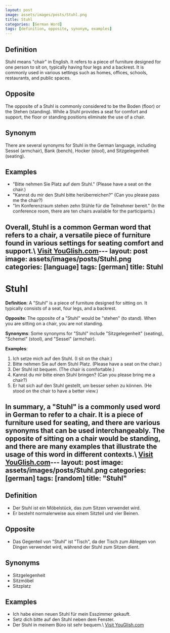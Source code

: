 ```yaml
---
layout: post
image: assets/images/posts/Stuhl.png
title: Stuhl
categories: [German Word]
tags: [definition, opposite, synonym, examples]
---
```


## Definition
Stuhl means "chair" in English. It refers to a piece of furniture designed for one person to sit on, typically having four legs and a backrest. It is commonly used in various settings such as homes, offices, schools, restaurants, and public spaces.

## Opposite
The opposite of a Stuhl is commonly considered to be the Boden (floor) or the Stehen (standing). While a Stuhl provides a seat for comfort and support, the floor or standing positions eliminate the use of a chair.

## Synonym
There are several synonyms for Stuhl in the German language, including Sessel (armchair), Bank (bench), Hocker (stool), and Sitzgelegenheit (seating).

## Examples
- "Bitte nehmen Sie Platz auf dem Stuhl." (Please have a seat on the chair.)
- "Kannst du mir den Stuhl bitte herüberreichen?" (Can you please pass me the chair?)
- "Im Konferenzraum stehen zehn Stühle für die Teilnehmer bereit." (In the conference room, there are ten chairs available for the participants.)

Overall, Stuhl is a common German word that refers to a chair, a versatile piece of furniture found in various settings for seating comfort and support.\ <a id="yg-widget-0" class="youglish-widget" data-query="Stuhl" data-lang="german" data-components="8412" data-auto-start="0" data-bkg-color="theme_light" data-title="How%20to%20pronounce%20Stuhl%20in%20German"  rel="nofollow" href="https://youglish.com">Visit YouGlish.com</a><script async src="https://youglish.com/public/emb/widget.js" charset="utf-8"></script>---
layout: post
image: assets/images/posts/Stuhl.png
categories: [language]
tags: [german]
title: Stuhl
---

# Stuhl

**Definition**: A "Stuhl" is a piece of furniture designed for sitting on. It typically consists of a seat, four legs, and a backrest.

**Opposite**: The opposite of a "Stuhl" would be "stehen" (to stand). When you are sitting on a chair, you are not standing.

**Synonyms**: Some synonyms for "Stuhl" include "Sitzgelegenheit" (seating), "Schemel" (stool), and "Sessel" (armchair).

**Examples**:

1. Ich setze mich auf den Stuhl. (I sit on the chair.)
2. Bitte nehmen Sie auf dem Stuhl Platz. (Please have a seat on the chair.)
3. Der Stuhl ist bequem. (The chair is comfortable.)
4. Kannst du mir bitte einen Stuhl bringen? (Can you please bring me a chair?)
5. Er hat sich auf den Stuhl gestellt, um besser sehen zu können. (He stood on the chair to have a better view.)

In summary, a "Stuhl" is a commonly used word in German to refer to a chair. It is a piece of furniture used for seating, and there are various synonyms that can be used interchangeably. The opposite of sitting on a chair would be standing, and there are many examples that illustrate the usage of this word in different contexts.\ <a id="yg-widget-0" class="youglish-widget" data-query="Stuhl" data-lang="german" data-components="8412" data-auto-start="0" data-bkg-color="theme_light" data-title="How%20to%20pronounce%20Stuhl%20in%20German"  rel="nofollow" href="https://youglish.com">Visit YouGlish.com</a><script async src="https://youglish.com/public/emb/widget.js" charset="utf-8"></script>---
layout: post
image: assets/images/posts/Stuhl.png
categories: [german]
tags: [random]
title: "Stuhl"
---

## Definition
- Der Stuhl ist ein Möbelstück, das zum Sitzen verwendet wird.
- Er besteht normalerweise aus einem Sitzteil und vier Beinen.

## Opposite
- Das Gegenteil von "Stuhl" ist "Tisch", da der Tisch zum Ablegen von Dingen verwendet wird, während der Stuhl zum Sitzen dient.

## Synonyms
- Sitzgelegenheit
- Sitzmöbel
- Sitzplatz

## Examples
- Ich habe einen neuen Stuhl für mein Esszimmer gekauft.
- Setz dich bitte auf den Stuhl neben dem Fenster.
- Der Stuhl in meinem Büro ist sehr bequem.\ <a id="yg-widget-0" class="youglish-widget" data-query="Stuhl" data-lang="german" data-components="8412" data-auto-start="0" data-bkg-color="theme_light" data-title="How%20to%20pronounce%20Stuhl%20in%20German"  rel="nofollow" href="https://youglish.com">Visit YouGlish.com</a><script async src="https://youglish.com/public/emb/widget.js" charset="utf-8"></script>